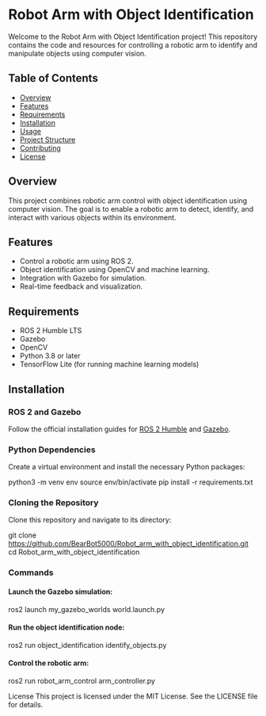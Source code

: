 # Robot Arm with Object Identification

Welcome to the Robot Arm with Object Identification project! This repository contains the code and resources for controlling a robotic arm to identify and manipulate objects using computer vision.

## Table of Contents

- [Overview](#overview)
- [Features](#features)
- [Requirements](#requirements)
- [Installation](#installation)
- [Usage](#usage)
- [Project Structure](#project-structure)
- [Contributing](#contributing)
- [License](#license)

## Overview

This project combines robotic arm control with object identification using computer vision. The goal is to enable a robotic arm to detect, identify, and interact with various objects within its environment.

## Features

- Control a robotic arm using ROS 2.
- Object identification using OpenCV and machine learning.
- Integration with Gazebo for simulation.
- Real-time feedback and visualization.

## Requirements

- ROS 2 Humble LTS
- Gazebo
- OpenCV
- Python 3.8 or later
- TensorFlow Lite (for running machine learning models)

## Installation

### ROS 2 and Gazebo

Follow the official installation guides for [ROS 2 Humble](https://docs.ros.org/en/humble/Installation.html) and [Gazebo](http://gazebosim.org/tutorials?tut=install_ubuntu&cat=install).

### Python Dependencies

Create a virtual environment and install the necessary Python packages:

python3 -m venv env
source env/bin/activate
pip install -r requirements.txt

### Cloning the Repository
Clone this repository and navigate to its directory:

git clone https://github.com/BearBot5000/Robot_arm_with_object_identification.git
cd Robot_arm_with_object_identification

### Commands

#### Launch the Gazebo simulation:
ros2 launch my_gazebo_worlds world.launch.py

#### Run the object identification node:
ros2 run object_identification identify_objects.py

#### Control the robotic arm:
ros2 run robot_arm_control arm_controller.py

License
This project is licensed under the MIT License. See the LICENSE file for details.

